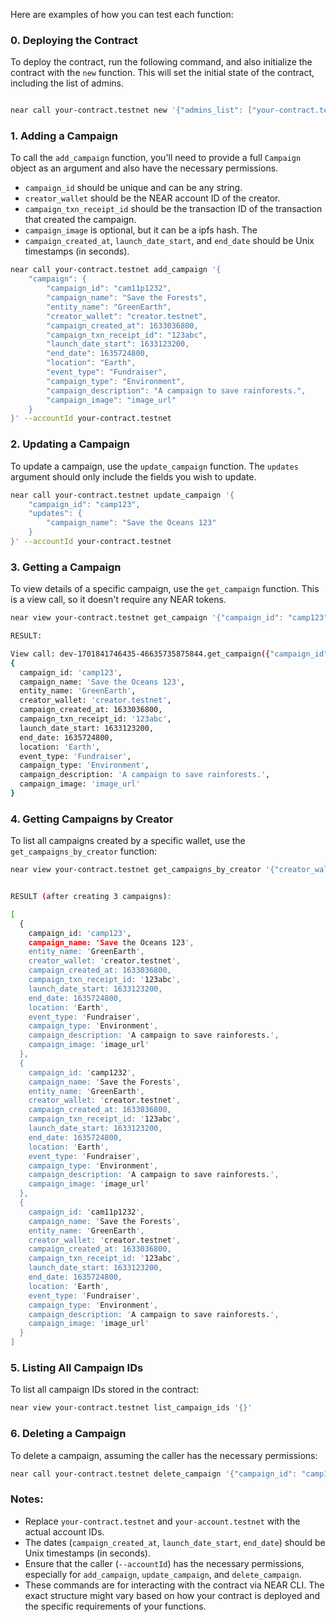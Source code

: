 
Here are examples of how you can test each function:



### 0. Deploying the Contract

To deploy the contract, run the following command, and also initialize the contract with the `new` function. This will set the initial state of the contract, including the list of admins.


```bash

near call your-contract.testnet new '{"admins_list": ["your-contract.testnet"]}' --accountId your-contract.testnet

```


### 1. Adding a Campaign

To call the `add_campaign` function, you'll need to provide a full `Campaign` object as an argument and also have the necessary permissions.
- `campaign_id` should be unique and can be any string.
- `creator_wallet` should be the NEAR account ID of the creator.
- `campaign_txn_receipt_id` should be the transaction ID of the transaction that created the campaign.
- `campaign_image` is optional, but it can be a ipfs hash. The
- `campaign_created_at`, `launch_date_start`, and `end_date` should be Unix timestamps (in seconds).


```bash
near call your-contract.testnet add_campaign '{
    "campaign": {
        "campaign_id": "cam11p1232",
        "campaign_name": "Save the Forests",
        "entity_name": "GreenEarth",
        "creator_wallet": "creator.testnet",
        "campaign_created_at": 1633036800,
        "campaign_txn_receipt_id": "123abc",
        "launch_date_start": 1633123200,
        "end_date": 1635724800,
        "location": "Earth",
        "event_type": "Fundraiser",
        "campaign_type": "Environment",
        "campaign_description": "A campaign to save rainforests.",
        "campaign_image": "image_url"
    }
}' --accountId your-contract.testnet
```

### 2. Updating a Campaign

To update a campaign, use the `update_campaign` function. The `updates` argument should only include the fields you wish to update.

```bash
near call your-contract.testnet update_campaign '{
    "campaign_id": "camp123",
    "updates": {
        "campaign_name": "Save the Oceans 123"
    }
}' --accountId your-contract.testnet
```

### 3. Getting a Campaign

To view details of a specific campaign, use the `get_campaign` function. This is a view call, so it doesn't require any NEAR tokens.

```bash
near view your-contract.testnet get_campaign '{"campaign_id": "camp123"}'

RESULT:

View call: dev-1701841746435-46635735875844.get_campaign({"campaign_id": "camp123"})
{
  campaign_id: 'camp123',
  campaign_name: 'Save the Oceans 123',
  entity_name: 'GreenEarth',
  creator_wallet: 'creator.testnet',
  campaign_created_at: 1633036800,
  campaign_txn_receipt_id: '123abc',
  launch_date_start: 1633123200,
  end_date: 1635724800,
  location: 'Earth',
  event_type: 'Fundraiser',
  campaign_type: 'Environment',
  campaign_description: 'A campaign to save rainforests.',
  campaign_image: 'image_url'
}
```

### 4. Getting Campaigns by Creator

To list all campaigns created by a specific wallet, use the `get_campaigns_by_creator` function:

```bash
near view your-contract.testnet get_campaigns_by_creator '{"creator_wallet": "creator.testnet"}'


RESULT (after creating 3 campaigns):

[
  {
    campaign_id: 'camp123',
    campaign_name: 'Save the Oceans 123',
    entity_name: 'GreenEarth',
    creator_wallet: 'creator.testnet',
    campaign_created_at: 1633036800,
    campaign_txn_receipt_id: '123abc',
    launch_date_start: 1633123200,
    end_date: 1635724800,
    location: 'Earth',
    event_type: 'Fundraiser',
    campaign_type: 'Environment',
    campaign_description: 'A campaign to save rainforests.',
    campaign_image: 'image_url'
  },
  {
    campaign_id: 'camp1232',
    campaign_name: 'Save the Forests',
    entity_name: 'GreenEarth',
    creator_wallet: 'creator.testnet',
    campaign_created_at: 1633036800,
    campaign_txn_receipt_id: '123abc',
    launch_date_start: 1633123200,
    end_date: 1635724800,
    location: 'Earth',
    event_type: 'Fundraiser',
    campaign_type: 'Environment',
    campaign_description: 'A campaign to save rainforests.',
    campaign_image: 'image_url'
  },
  {
    campaign_id: 'cam11p1232',
    campaign_name: 'Save the Forests',
    entity_name: 'GreenEarth',
    creator_wallet: 'creator.testnet',
    campaign_created_at: 1633036800,
    campaign_txn_receipt_id: '123abc',
    launch_date_start: 1633123200,
    end_date: 1635724800,
    location: 'Earth',
    event_type: 'Fundraiser',
    campaign_type: 'Environment',
    campaign_description: 'A campaign to save rainforests.',
    campaign_image: 'image_url'
  }
]


```

### 5. Listing All Campaign IDs

To list all campaign IDs stored in the contract:

```bash
near view your-contract.testnet list_campaign_ids '{}'


```

### 6. Deleting a Campaign

To delete a campaign, assuming the caller has the necessary permissions:

```bash
near call your-contract.testnet delete_campaign '{"campaign_id": "camp123"}' --accountId your-account.testnet
```

### Notes:

- Replace `your-contract.testnet` and `your-account.testnet` with the actual account IDs.
- The dates (`campaign_created_at`, `launch_date_start`, `end_date`) should be Unix timestamps (in seconds).
- Ensure that the caller (`--accountId`) has the necessary permissions, especially for `add_campaign`, `update_campaign`, and `delete_campaign`.
- These commands are for interacting with the contract via NEAR CLI. The exact structure might vary based on how your contract is deployed and the specific requirements of your functions.